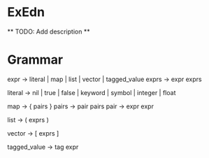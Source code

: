 ExEdn
=====

** TODO: Add description **

Grammar
=======

expr -> literal | map | list | vector | tagged_value
exprs -> expr exprs

literal -> nil | true | false | keyword | symbol | integer | float

map -> { pairs }
pairs -> pair pairs
pair -> expr expr

list -> ( exprs )

vector -> [ exprs ]

tagged_value -> tag expr